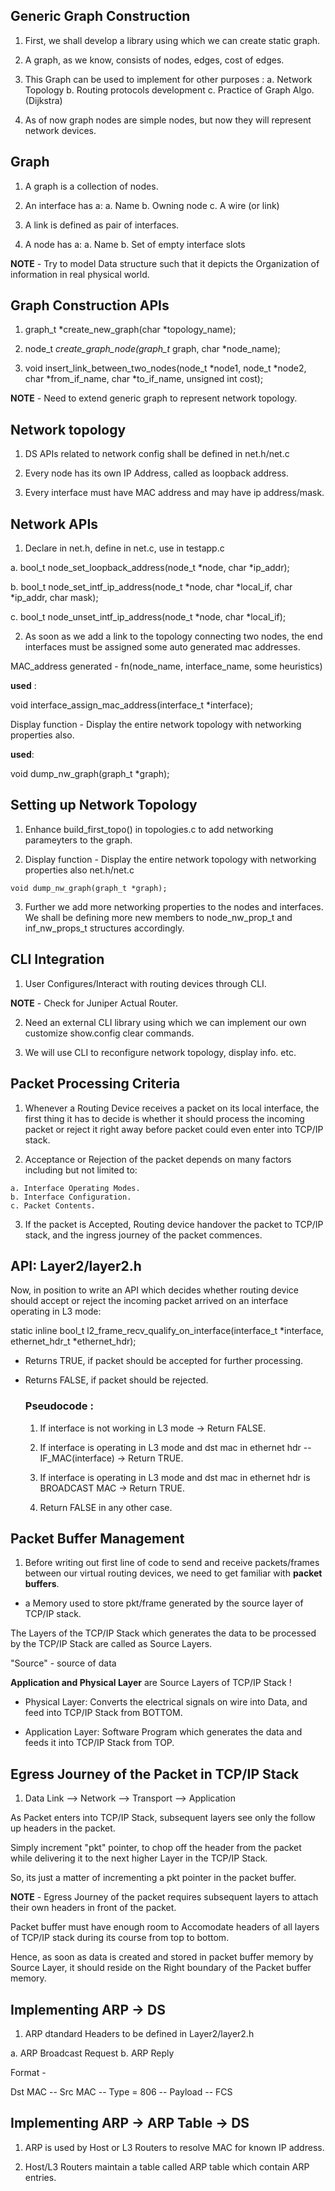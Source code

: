 ## Generic Graph Construction

1. First, we shall develop a library using which we can create static graph.

2. A graph, as we know, consists of nodes, edges, cost of edges.

3. This Graph can be used to implement for other purposes :
    a. Network Topology
    b. Routing protocols development
    c. Practice of Graph Algo. (Dijkstra)

4. As of now graph nodes are simple nodes, but now they will represent network devices.

## Graph

1. A graph is a collection of nodes.

2. An interface has a:
    a. Name
    b. Owning node
    c. A wire (or link)

3. A link is defined as pair of interfaces.

4. A node has a:
    a. Name
    b. Set of empty interface slots

**NOTE** - Try to model Data structure such that it depicts the Organization of information in real physical world.


## Graph Construction APIs

1. graph_t *create_new_graph(char *topology_name);

2. node_t *create_graph_node(graph_t* graph, char *node_name);

3. void insert_link_between_two_nodes(node_t *node1, node_t *node2, char *from_if_name, char *to_if_name, unsigned int cost);

**NOTE** - Need to extend generic graph to represent network topology. 

## Network topology

1. DS APIs related to network config shall be defined in net.h/net.c

2. Every node has its own IP Address, called as loopback address.

3. Every interface must have MAC address and may have ip address/mask.

## Network APIs

1. Declare in net.h, define in net.c, use in testapp.c

  a. bool_t node_set_loopback_address(node_t *node, char *ip_addr);

  b. bool_t node_set_intf_ip_address(node_t *node, char *local_if, char *ip_addr, char mask);

  c. bool_t node_unset_intf_ip_address(node_t *node, char *local_if);

2. As soon as we add a link to the topology connecting two nodes, the end interfaces must be assigned some auto generated mac addresses.

  MAC_address generated - fn(node_name, interface_name, some heuristics)

  **used** :

  void interface_assign_mac_address(interface_t *interface);

  Display function - Display the entire network topology with networking properties also.

  **used**:

  void dump_nw_graph(graph_t *graph);

  ## Setting up Network Topology

  1. Enhance build_first_topo() in topologies.c to add networking parameyters to the graph.

  2. Display function - Display the entire network topology with networking properties also net.h/net.c

    void dump_nw_graph(graph_t *graph);
  
  3. Further we add more networking properties to the nodes and interfaces. We shall be defining more new members to node_nw_prop_t and inf_nw_props_t structures accordingly.

  ## CLI Integration

  1. User Configures/Interact with routing devices through CLI.

  **NOTE** - Check for Juniper Actual Router.

  2. Need an external CLI library using which we can implement our own customize show.config clear commands.

  3. We will use CLI to reconfigure network topology, display info. etc.

  ## Packet Processing Criteria

  1. Whenever a Routing Device receives a packet on its local interface, the first thing it has to decide is whether it should process the incoming packet or reject it right away before packet could even enter into TCP/IP stack.

  2. Acceptance or Rejection of the packet depends on many factors including but not limited to:

    a. Interface Operating Modes.
    b. Interface Configuration.
    c. Packet Contents.
  
  3. If the packet is Accepted, Routing device handover the packet to TCP/IP stack, and the ingress journey of the packet commences.
  
  ## API: Layer2/layer2.h

  Now, in position to write an API which decides whether routing device should accept or reject the incoming packet arrived on an interface operating in L3 mode:

  static inline bool_t
  l2_frame_recv_qualify_on_interface(interface_t *interface, ethernet_hdr_t *ethernet_hdr);

  - Returns TRUE, if packet should be accepted for further processing.

  - Returns FALSE, if packet should be rejected.

    ### Pseudocode :

    1. If interface is not working in L3 mode -> Return FALSE.

    2. If interface is operating in L3 mode and dst mac in ethernet hdr -- IF_MAC(interface) -> Return TRUE.

    3. If interface is operating in L3 mode and dst mac in ethernet hdr is BROADCAST MAC -> Return TRUE.

    4. Return FALSE in any other case.

## Packet Buffer Management

1. Before writing out first line of code to send and receive packets/frames between our virtual routing devices, we need to get familiar with **packet buffers**.

  - a Memory used to store pkt/frame generated by the source layer of TCP/IP stack.

The Layers of the TCP/IP Stack which generates the data to be processed by the TCP/IP Stack are called as Source Layers.

  "Source" - source of data

**Application and Physical Layer** are Source Layers of TCP/IP Stack !

- Physical Layer: Converts the electrical signals on wire into Data, and feed into TCP/IP Stack from BOTTOM.

- Application Layer: Software Program which generates the data and feeds it into TCP/IP Stack from TOP.

## Egress Journey of the Packet in TCP/IP Stack

1. Data Link --> Network --> Transport --> Application

As Packet enters into TCP/IP Stack, subsequent layers see only the follow up headers in the packet.

Simply increment "pkt" pointer, to chop off the header from the packet while delivering it to the next higher Layer in the TCP/IP Stack.

So, its just a matter of incrementing a pkt pointer in the packet buffer.

**NOTE** - Egress Journey of the packet requires subsequent layers to attach their own headers in front of the packet.

Packet buffer must have enough room to Accomodate headers of all layers of TCP/IP stack during its course from top to bottom.

Hence, as soon as data is created and stored in packet buffer memory by Source Layer, it should reside on the Right boundary of the Packet buffer memory.

## Implementing ARP -> DS

1. ARP dtandard Headers to be defined in Layer2/layer2.h

  a. ARP Broadcast Request
  b. ARP Reply

Format -

  Dst MAC -- Src MAC -- Type = 806 -- Payload -- FCS

## Implementing ARP -> ARP Table -> DS

1. ARP is used by Host or L3 Routers to resolve MAC for known IP address.

2. Host/L3 Routers maintain a table called ARP table which contain ARP entries.


